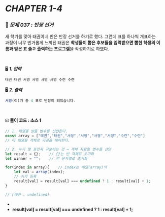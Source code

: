 # _CHAPTER 1-4_

###  :pencil: ​_문제 037 :  반장 선거_

새 학기를 맞아 태권이네 반은 반장 선거를 하기로 했다. 그런데 표를 하나씩 개표하는 과정이 너무 번거롭게 느껴진 태권은 **학생들이 뽑은 후보들을 입력받으면 뽑힌 학생의 이름과 받은 표 술ㄹ 출력하는 프로그램**을 작성하기로 하였다.

<br>

:desktop_computer: ***1. 입력***

```javascript
태권 태권 서영 서영 서영 서영 수련 수련
```

:desktop_computer: ***2. 출력***

```javascript
서영(이)가 총 4 표로 반장이 되었습니다.
```

<br>

:ballot_box_with_check: **풀이 코드  : 소스 1**

```javascript
// 1. 배열을 받을 변수를 선언한다.
const array = ["태권","태권","서영","서영","서영","서영","수련","수련"]
// 이 배열을 객체로 가공을 해야한다. 

// 2. 누가 몇 표인지 구분하는 것 → 객체 자료형 변수를 선언
let result = {};	// {}는 빈 객체로 초기화
let winner = "";	// 빈 문자열로 초기화

for(index in array){	// index는 배열(array)의 
    let val = array(index);
    // 키가 등록
    result[val] = result[val] === undefined ? 1 : result[val] + 1;
}

// [태권 : undefined]
```

- 
- **result[val] = result[val] === undefined ? 1 : result[val] + 1;**
